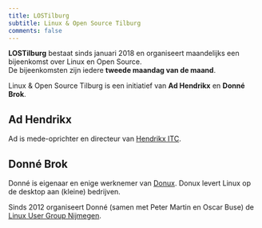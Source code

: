 ```yaml
---
title: LOSTilburg
subtitle: Linux & Open Source Tilburg
comments: false
---
```


**LOSTilburg** bestaat sinds januari 2018 en organiseert maandelijks een bijeenkomst over Linux en Open Source.  
De bijeenkomsten zijn iedere **tweede maandag van de maand**. 

Linux & Open Source Tilburg is een initiatief van **Ad Hendrikx** en **Donné Brok**.

## Ad Hendrikx
Ad is mede-oprichter en directeur van [Hendrikx ITC](https://www.hendrikx-itc.nl).

## Donné Brok
Donné is eigenaar en enige werknemer van [Donux](https://donux.nl). Donux levert Linux op de desktop aan (kleine) bedrijven. 

Sinds 2012 organiseert Donné (samen met Peter Martin en Oscar Buse) de [Linux User Group Nijmegen](https://www.linuxnijmegen.nl).
